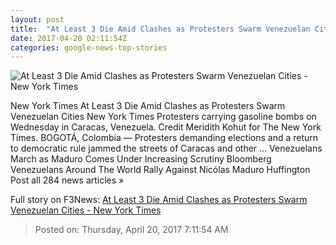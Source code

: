 ```yaml
---
layout: post
title:  "At Least 3 Die Amid Clashes as Protesters Swarm Venezuelan Cities - New York Times"
date: 2017-04-20 02:11:54Z
categories: google-news-top-stories
---
```


![At Least 3 Die Amid Clashes as Protesters Swarm Venezuelan Cities - New York Times](https://static01.nyt.com/images/2017/04/20/world/americas/20venez1/20venez1-facebookJumbo.jpg)

New York Times At Least 3 Die Amid Clashes as Protesters Swarm Venezuelan Cities New York Times Protesters carrying gasoline bombs on Wednesday in Caracas, Venezuela. Credit Meridith Kohut for The New York Times. BOGOTÁ, Colombia — Protesters demanding elections and a return to democratic rule jammed the streets of Caracas and other ... Venezuelans March as Maduro Comes Under Increasing Scrutiny Bloomberg Venezuelans Around The World Rally Against Nicólas Maduro Huffington Post all 284 news articles »


Full story on F3News: [At Least 3 Die Amid Clashes as Protesters Swarm Venezuelan Cities - New York Times](http://www.f3nws.com/n/vzrgnD)

> Posted on: Thursday, April 20, 2017 7:11:54 AM
